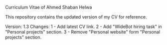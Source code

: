 Curriculum Vitae of Ahmed Shaban Helwa

This repository contains the updated version of my CV for reference.

Version: 1.3
Changes:
1 - Add latest CV link.
2 - Add "WideBot hiring task" in "Personal projects" section.
3 - Remove "Personal website" form "Personal projects" section.
